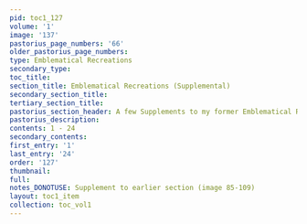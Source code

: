 ```yaml
---
pid: toc1_127
volume: '1'
image: '137'
pastorius_page_numbers: '66'
older_pastorius_page_numbers: 
type: Emblematical Recreations
secondary_type: 
toc_title: 
section_title: Emblematical Recreations (Supplemental)
secondary_section_title: 
tertiary_section_title: 
pastorius_section_header: A few Supplements to my former Emblematical Recreations
pastorius_description: 
contents: 1 - 24
secondary_contents: 
first_entry: '1'
last_entry: '24'
order: '127'
thumbnail: 
full: 
notes_DONOTUSE: Supplement to earlier section (image 85-109)
layout: toc1_item
collection: toc_vol1
---
```

